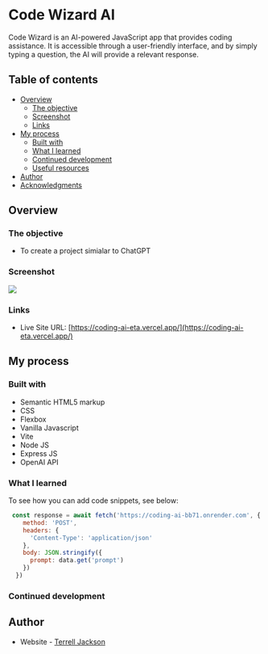 # Code Wizard AI

Code Wizard is an AI-powered JavaScript app that provides coding assistance. It is accessible through a user-friendly interface, and by simply typing a question, the AI will provide a relevant response.

## Table of contents

- [Overview](#overview)
  - [The objective](#the-challenge)
  - [Screenshot](#screenshot)
  - [Links](#links)
- [My process](#my-process)
  - [Built with](#built-with)
  - [What I learned](#what-i-learned)
  - [Continued development](#continued-development)
  - [Useful resources](#useful-resources)
- [Author](#author)
- [Acknowledgments](#acknowledgments)

## Overview

### The objective

- To create a project simialar to ChatGPT 

### Screenshot

![](assets/images/AI2.png)

### Links

- Live Site URL: [https://coding-ai-eta.vercel.app/](https://coding-ai-eta.vercel.app/)

## My process

### Built with

- Semantic HTML5 markup
- CSS
- Flexbox
- Vanilla Javascript
- Vite
- Node JS
- Express JS
- OpenAI API

### What I learned

To see how you can add code snippets, see below:

```js
 const response = await fetch('https://coding-ai-bb71.onrender.com', {
    method: 'POST',
    headers: {
      'Content-Type': 'application/json'
    },
    body: JSON.stringify({
      prompt: data.get('prompt')
    })
  })
```

### Continued development

## Author

- Website - [Terrell Jackson](https://terrelljackson.vercel.app/)
